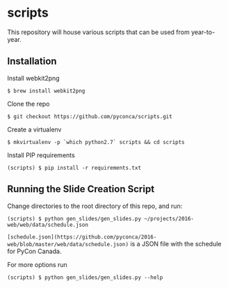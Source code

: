 # scripts

This repository will house various scripts that can be used from year-to-year.

## Installation

Install webkit2png

    $ brew install webkit2png

Clone the repo

    $ git checkout https://github.com/pyconca/scripts.git

Create a virtualenv

    $ mkvirtualenv -p `which python2.7` scripts && cd scripts

Install PIP requirements

    (scripts) $ pip install -r requirements.txt

## Running the Slide Creation Script

Change directories to the root directory of this repo, and run:

    (scripts) $ python gen_slides/gen_slides.py ~/projects/2016-web/web/data/schedule.json

`[schedule.json](https://github.com/pyconca/2016-web/blob/master/web/data/schedule.json)` is a JSON file with the
schedule for PyCon Canada.

For more options run

    (scripts) $ python gen_slides/gen_slides.py --help